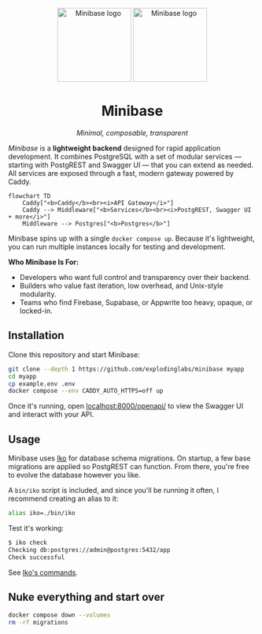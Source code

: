 <p align="center">
  <img alt="Minibase logo" height="150" src="https://github.com/explodinglabs/minibase/blob/main/images/logo-light.png?raw=true#gh-light-mode-only" />
  <img alt="Minibase logo" height="150" src="https://github.com/explodinglabs/minibase/blob/main/images/logo-dark.png?raw=true#gh-dark-mode-only" />
</p>

<h1 align="center">
  Minibase
</h1>

<p align="center">
  <i>Minimal, composable, transparent</i>
</p>

_Minibase_ is a **lightweight backend** designed for rapid application
development. It combines PostgreSQL with a set of modular services — starting
with PostgREST and Swagger UI — that you can extend as needed. All services are
exposed through a fast, modern gateway powered by Caddy.

```mermaid
flowchart TD
    Caddy["<b>Caddy</b><br><i>API Gateway</i>"]
    Caddy --> Middleware["<b>Services</b><br><i>PostgREST, Swagger UI + more</i>"]
    Middleware --> Postgres["<b>Postgres</b>"]
```

Minibase spins up with a single `docker compose up`. Because it's lightweight,
you can run multiple instances locally for testing and development.

**Who Minibase Is For:**

- Developers who want full control and transparency over their backend.
- Builders who value fast iteration, low overhead, and Unix-style modularity.
- Teams who find Firebase, Supabase, or Appwrite too heavy, opaque, or locked-in.

## Installation

Clone this repository and start Minibase:

```sh
git clone --depth 1 https://github.com/explodinglabs/minibase myapp
cd myapp
cp example.env .env
docker compose --env CADDY_AUTO_HTTPS=off up
```

Once it's running, open
[localhost:8000/openapi/](http://localhost:8000/openapi/) to view the Swagger
UI and interact with your API.

## Usage

Minibase uses [Iko](https://github.com/explodinglabs/iko) for database schema
migrations. On startup, a few base migrations are applied so PostgREST can
function. From there, you're free to evolve the database however you like.

A `bin/iko` script is included, and since you'll be running it often, I
recommend creating an alias to it:

```sh
alias iko=./bin/iko
```

Test it's working:

```sh
$ iko check
Checking db:postgres://admin@postgres:5432/app
Check successful
```

See [Iko's commands](https://github.com/explodinglabs/iko).

## Nuke everything and start over

```sh
docker compose down --volumes
rm -rf migrations
```
